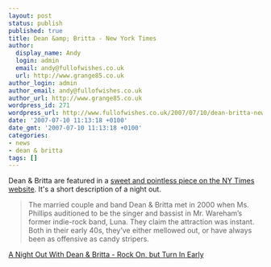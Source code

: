 ```yaml
---
layout: post
status: publish
published: true
title: Dean &amp; Britta - New York Times
author:
  display_name: Andy
  login: admin
  email: andy@fullofwishes.co.uk
  url: http://www.grange85.co.uk
author_login: admin
author_email: andy@fullofwishes.co.uk
author_url: http://www.grange85.co.uk
wordpress_id: 271
wordpress_url: http://www.fullofwishes.co.uk/2007/07/10/dean-britta-new-york-times/
date: '2007-07-10 11:13:18 +0100'
date_gmt: '2007-07-10 11:13:18 +0100'
categories:
- news
- dean & britta
tags: []
---
```

<p>Dean & Britta are featured in a <a href="http://www.nytimes.com/2007/07/08/fashion/08nite.html">sweet and pointless piece on the NY Times website</a>. It's a short description of a night out.</p>
<blockquote><p>The married couple and band Dean & Britta met in 2000 when Ms. Phillips auditioned to be the singer and bassist in Mr. Wareham’s former indie-rock band, Luna. They claim the attraction was instant. Both in their early 40s, they’ve either mellowed out, or have always been as offensive as candy stripers.</p></blockquote>
<p><a href="http://www.nytimes.com/2007/07/08/fashion/08nite.html">A Night Out With Dean & Britta - Rock On, but Turn In Early</a></p>
